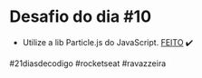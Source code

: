 # Desafio do dia #10

+ Utilize a lib Particle.js do JavaScript.   <a href="https://henriqueravazzi.github.io/desafio-21-rocketseat/dia-10/">FEITO</a> ✔️

#21diasdecodigo #rocketseat #ravazzeira
